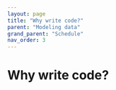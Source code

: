 ```yaml
---
layout: page
title: "Why write code?"
parent: "Modeling data"
grand_parent: "Schedule"
nav_order: 3
---
```


# Why write code?
